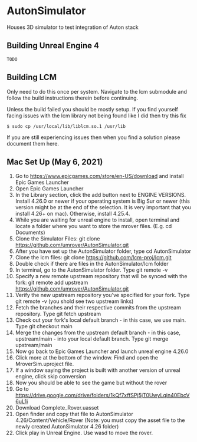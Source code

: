 # AutonSimulator
Houses 3D simulator to test integration of Auton stack

## Building Unreal Engine 4

`TODO`

## Building LCM
Only need to do this once per system. Navigate to the lcm submodule
and follow the build instructions therein before continuing.

Unless the build failed you should be mostly setup. If you find yourself
facing issues with the lcm library not being found like I did then try this fix

`
$ sudo cp /usr/local/lib/liblcm.so.1 /usr/lib
`

If you are still experiencing issues then when you find a solution please document them here.

## Mac Set Up (May 6, 2021)
1. Go to https://www.epicgames.com/store/en-US/download and install Epic Games Launcher
2. Open Epic Games Launcher
3. In the Library section, click the add button next to ENGINE VERSIONS. Install 4.26.0 or newer if your operating system is Big Sur or newer (this version might be at the end of the selection. It is very important that you install 4.26+ on mac). Otherwise, install 4.25.4.
4. While you are waiting for unreal engine to install, open terminal and locate a folder where you want to store the mrover files. (E.g. cd Documents)
5. Clone the Simulator Files: git clone https://github.com/umrover/AutonSimulator.git
6. After you have set up the AutonSimulator folder, type cd AutonSimulator 
7. Clone the lcm files: git clone https://github.com/lcm-proj/lcm.git
8. Double check if there are files in the AutonSimulator/lcm folder
9. In terminal, go to the AutonSimulator folder. Type git remote -v
10. Specify a new remote upstream repository that will be synced with the fork: git remote add upstream https://github.com/umrover/AutonSimulator.git
11. Verify the new upstream repository you've specified for your fork. Type git remote -v (you shold see two upstream links)
12. Fetch the branches and their respective commits from the upstream repository. Type git fetch upstream
13. Check out your fork's local default branch - in this case, we use main. Type git checkout main
14. Merge the changes from the upstream default branch - in this case, upstream/main - into your local default branch. Type git merge upstream/main
15. Now go back to Epic Games Launcher and launch unreal engine 4.26.0
16. Click more at the bottom of the window. Find and open the MroverSim.uproject file. 
17. If a window saying the project is built with another version of unreal engine, click skip conversion
18. Now you should be able to see the game but without the rover
19. Go to https://drive.google.com/drive/folders/1kQf7xffSPj5jT0UwyLqin40EbcV6uL1i 
20. Download Complete_Rover.uasset
21. Open finder and copy that file to AutonSimulator 4.26/Content/Vehicle/Rover (Note: you must copy the asset file to the newly created AutonSimulator 4.26 folder)
22. Click play in Unreal Engine. Use wasd to move the rover. 
